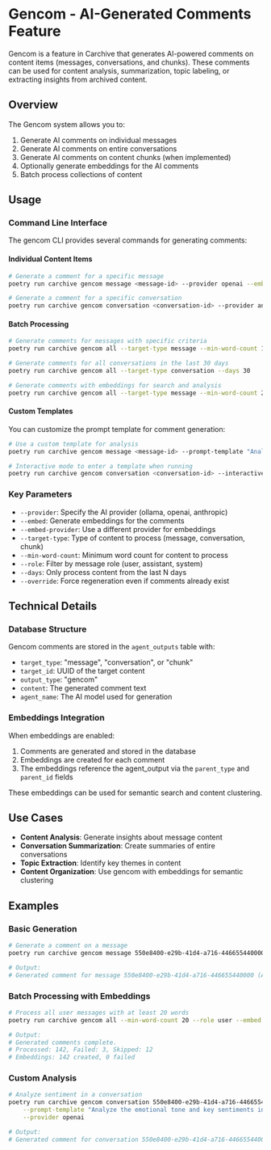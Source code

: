 # Gencom - AI-Generated Comments Feature

Gencom is a feature in Carchive that generates AI-powered comments on content items (messages, conversations, and chunks). These comments can be used for content analysis, summarization, topic labeling, or extracting insights from archived content.

## Overview

The Gencom system allows you to:

1. Generate AI comments on individual messages
2. Generate AI comments on entire conversations
3. Generate AI comments on content chunks (when implemented)
4. Optionally generate embeddings for the AI comments
5. Batch process collections of content

## Usage

### Command Line Interface

The gencom CLI provides several commands for generating comments:

#### Individual Content Items

```bash
# Generate a comment for a specific message
poetry run carchive gencom message <message-id> --provider openai --embed

# Generate a comment for a specific conversation
poetry run carchive gencom conversation <conversation-id> --provider anthropic
```

#### Batch Processing

```bash
# Generate comments for messages with specific criteria
poetry run carchive gencom all --target-type message --min-word-count 10 --role user

# Generate comments for all conversations in the last 30 days
poetry run carchive gencom all --target-type conversation --days 30

# Generate comments with embeddings for search and analysis
poetry run carchive gencom all --target-type message --min-word-count 20 --embed
```

#### Custom Templates

You can customize the prompt template for comment generation:

```bash
# Use a custom template for analysis
poetry run carchive gencom message <message-id> --prompt-template "Analyze this content for key themes and sentiments: {content}"

# Interactive mode to enter a template when running
poetry run carchive gencom conversation <conversation-id> --interactive
```

### Key Parameters

- `--provider`: Specify the AI provider (ollama, openai, anthropic)
- `--embed`: Generate embeddings for the comments
- `--embed-provider`: Use a different provider for embeddings
- `--target-type`: Type of content to process (message, conversation, chunk)
- `--min-word-count`: Minimum word count for content to process
- `--role`: Filter by message role (user, assistant, system)
- `--days`: Only process content from the last N days
- `--override`: Force regeneration even if comments already exist

## Technical Details

### Database Structure

Gencom comments are stored in the `agent_outputs` table with:
- `target_type`: "message", "conversation", or "chunk"
- `target_id`: UUID of the target content
- `output_type`: "gencom"
- `content`: The generated comment text
- `agent_name`: The AI model used for generation

### Embeddings Integration

When embeddings are enabled:
1. Comments are generated and stored in the database
2. Embeddings are created for each comment
3. The embeddings reference the agent_output via the `parent_type` and `parent_id` fields

These embeddings can be used for semantic search and content clustering.

## Use Cases

- **Content Analysis**: Generate insights about message content
- **Conversation Summarization**: Create summaries of entire conversations
- **Topic Extraction**: Identify key themes in content
- **Content Organization**: Use gencom with embeddings for semantic clustering

## Examples

### Basic Generation

```bash
# Generate a comment on a message
poetry run carchive gencom message 550e8400-e29b-41d4-a716-446655440000

# Output:
# Generated comment for message 550e8400-e29b-41d4-a716-446655440000 (AgentOutput ID: e7d5bf90-3893-4d1a-90d7-991102fa792c).
```

### Batch Processing with Embeddings

```bash
# Process all user messages with at least 20 words
poetry run carchive gencom all --min-word-count 20 --role user --embed

# Output:
# Generated comments complete.
# Processed: 142, Failed: 3, Skipped: 12
# Embeddings: 142 created, 0 failed
```

### Custom Analysis

```bash
# Analyze sentiment in a conversation
poetry run carchive gencom conversation 550e8400-e29b-41d4-a716-446655440000 \
    --prompt-template "Analyze the emotional tone and key sentiments in this conversation: {content}" \
    --provider openai

# Output:
# Generated comment for conversation 550e8400-e29b-41d4-a716-446655440000 (AgentOutput ID: a8d5bf90-3893-4d1a-90d7-991102fa7654).
```